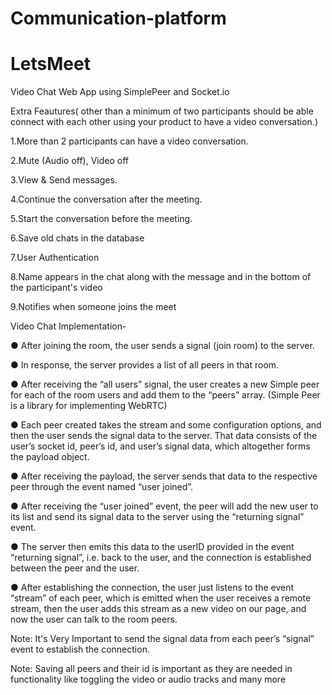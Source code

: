 # Communication-platform
# LetsMeet
Video Chat Web App using SimplePeer and Socket.io

Extra Feautures( other than a minimum of two participants should be able connect with each other using your product to have a video conversation.)

1.More than 2 participants can have a video conversation.

2.Mute (Audio off), Video off 

3.View & Send messages. 

4.Continue the conversation after the meeting.

5.Start the conversation before the meeting. 

6.Save old chats in the database 

7.User Authentication 

8.Name appears in the chat along with the message and in the bottom of the participant's video 

9.Notifies when someone joins the meet

Video Chat Implementation-

● After joining the room, the user sends a signal (join room) to the server.

● In response, the server provides a list of all peers in that room.

● After receiving the “all users” signal, the user creates a new Simple peer for each of the room users and add them to the “peers” array. (Simple Peer is a library for implementing WebRTC)

● Each peer created takes the stream and some configuration options, and then the user sends the signal data to the server. That data consists of the user’s socket id, peer’s id, and user’s signal data, which altogether forms the payload object.

● After receiving the payload, the server sends that data to the respective peer through the event named “user joined”.

● After receiving the “user joined” event, the peer will add the new user to its list and send its signal data to the server using the “returning signal” event.

● The server then emits this data to the userID provided in the event “returning signal”, i.e. back to the user, and the connection is established between the peer and the user.

● After establishing the connection, the user just listens to the event “stream” of each peer, which is emitted when the user receives a remote stream, then the user adds this stream as a new video on our page, and now the user can talk to the room peers.

Note: It's Very Important to send the signal data from each peer’s “signal” event to establish the connection.

Note: Saving all peers and their id is important as they are needed in functionality like toggling the video or audio tracks and many more
